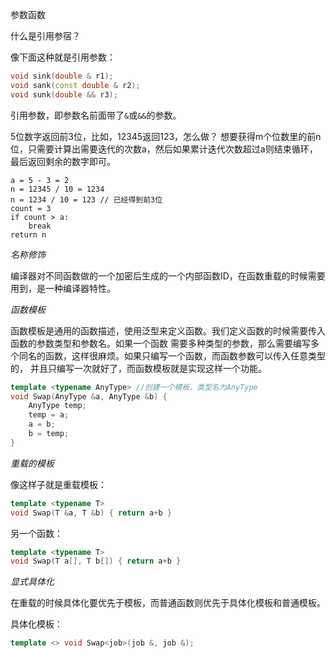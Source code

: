 参数函数

什么是引用参宿？

像下面这种就是引用参数：
```cpp
void sink(double & r1);
void sank(const double & r2);
void sunk(double && r3);
```
引用参数，即参数名前面带了`&`或`&&`的参数。

5位数字返回前3位，比如，12345返回123，怎么做？
想要获得m个位数里的前n位，只需要计算出需要迭代的次数a，然后如果累计迭代次数超过a则结束循环，最后返回剩余的数字即可。
```
a = 5 - 3 = 2
n = 12345 / 10 = 1234
n = 1234 / 10 = 123 // 已经得到前3位
count = 3
if count > a:
    break
return n
```

*名称修饰*

编译器对不同函数做的一个加密后生成的一个内部函数ID，在函数重载的时候需要用到，是一种编译器特性。

*函数模板*

函数模板是通用的函数描述，使用泛型来定义函数。我们定义函数的时候需要传入函数的参数类型和参数名。如果一个函数
需要多种类型的参数，那么需要编写多个同名的函数，这样很麻烦。如果只编写一个函数，而函数参数可以传入任意类型的，
并且只编写一次就好了，而函数模板就是实现这样一个功能。
```cpp
template <typename AnyType> //创建一个模板，类型名为AnyType
void Swap(AnyType &a, AnyType &b) {
    AnyType temp;
    temp = a;
    a = b;
    b = temp;
}
```

*重载的模板*

像这样子就是重载模板：
```cpp
template <typename T>
void Swap(T &a, T &b) { return a+b }
```

另一个函数：
```cpp
template <typename T>
void Swap(T a[], T b[]) { return a+b }
```

*显式具体化*

在重载的时候具体化要优先于模板，而普通函数则优先于具体化模板和普通模板。

具体化模板：
```cpp
template <> void Swap<job>(job &, job &);
```
